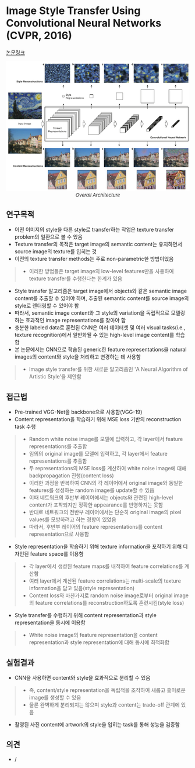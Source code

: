 # Image Style Transfer Using Convolutional Neural Networks (CVPR, 2016)

[논문링크](https://openaccess.thecvf.com/content_cvpr_2016/html/Gatys_Image_Style_Transfer_CVPR_2016_paper.html)

<p align="center">
    <img width="700" alt='fig1' src="../img/gatys2016image.png?raw=true"></br>
    <em><font size=2>Overall Architecture</font></em>
</p>

## 연구목적
- 어떤 이미지의 style을 다른 style로 transfer하는 작업은 texture transfer problem의 일환으로 볼 수 있음
- Texture transfer의 목적은 target image의 semantic content는 유지하면서 source image의 texture를 입히는 것
- 이전의 texture transfer methods는 주로 non-parametric한 방법이었음
> - 이러한 방법들은 target image의 low-level features만을 사용하여 texture transfer를 수행한다는 한계가 있음
- Style transfer 알고리즘은 target image에서 objects와 같은 semantic image content를 추출할 수 있어야 하며, 추출된 semantic content를 source image의 style로 렌더링할 수 있어야 함
- 따라서, semantic image content와 그 style의 variation을 독립적으로 모델링하는 효과적인 image representations를 찾아야 함
- 충분한 labeled data로 훈련된 CNN은 여러 데이터셋 및 여러 visual tasks(i.e., texture recognition)에서 일반화될 수 있는 high-level image content를 학습함
- 본 논문에서는 CNN으로 학습된 generic한 feature representations을 natural images의 content와 style을 처리하고 변경하는 데 사용함
> - Image style transfer를 위한 새로운 알고리즘인 'A Neural Algorithm of Artistic Style'을 제안함

## 접근법
- Pre-trained VGG-Net을 backbone으로 사용함(VGG-19)
- Content representation을 학습하기 위해 MSE loss 기반의 reconstruction task 수행
> - Random white noise image를 모델에 입력하고, 각 layer에서 feature representations를 추출함
> - 임의의 original image를 모델에 입력하고, 각 layer에서 feature representations를 추출함
> - 두 representations의 MSE loss를 계산하여 white noise image에 대해 backpropagation 진행(content loss)
> - 이러한 과정을 반복하여 CNN의 각 레이어에서 original image와 동일한 features를 생성하는 random image를 update할 수 있음
> - 이때 네트워크의 후반부 레이어에서는 objects와 관련된 high-level content가 포착되지만 정확한 appearance를 반영하지는 못함
> - 반대로 네트워크의 전반부 레이어에서는 단순히 original image의 pixel values를 모방하려고 하는 경향이 있었음
> - 따라서, 후반부 레이어의 feature representations를 content representation으로 사용함
- Style representation을 학습하기 위해 texture information을 포착하기 위해 디자인된 feature space를 이용함
> - 각 layer에서 생성된 feature maps를 내적하여 feature correlations를 계산함
> - 여러 layer에서 계산된 feature correlations는 multi-scale의 texture information을 담고 있음(style representation)
> - Content loss와 마찬가지로 random noise image로부터 original image의 feature correlations를 reconstruction하도록 훈련시킴(style loss)
- Style transfer를 수행하기 위해 content representation과 style representation을 동시에 이용함
> - White noise image의 feature representation을 content representation과 style representation에 대해 동시에 최적화함

## 실험결과
- CNN을 사용하면 content와 style을 효과적으로 분리할 수 있음
> - 즉, content/style representation을 독립적을 조작하여 새롭고 흥미로운 image를 생성할 수 있음
> - 물론 완벽하게 분리되지는 않으며 style과 content는 trade-off 관계에 있음
- 촬영된 사진 content에 artwork의 style을 입히는 task를 통해 성능을 검증함

## 의견
- / 